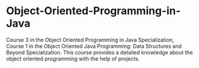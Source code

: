 # Object-Oriented-Programming-in-Java
Course 3 in the Object Oriented Programming in Java Specialization, Course 1 in the Object Oriented Java Programming: Data Structures and Beyond Specialization. This course provides a detailed knowledge about the object oriented programming with the help of projects.
